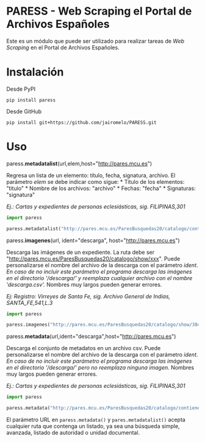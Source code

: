 # PARESS - Web Scraping el Portal de Archivos Españoles

Este es un módulo que puede ser utilizado para realizar tareas de *Web Scraping* en el Portal de Archivos Españoles.

# Instalación

Desde PyPI

`pip install paress`

Desde GitHub

`pip install git+https://github.com/jairomelo/PARESS.git`

# Uso

paress.**metadatalist**(url,elem,host="http://pares.mcu.es")

Regresa un lista de un elemento: título, fecha, signatura, archivo.
El parámetro *elem* se debe indicar como sigue:
	* Título de los elementos: "titulo"
	* Nombre de los archivos: "archivo"
	* Fechas: "fecha"
	* Signaturas: "signatura"

*Ej.: Cartas y expedientes de personas eclesiásticas, sig. FILIPINAS,301*

```python
import paress

paress.metadatalist("http://pares.mcu.es/ParesBusquedas20/catalogo/contiene/425393","fecha")

```

paress.**imagenes**(url, ident="descarga", host="http://pares.mcu.es")

Descarga las imágenes de un expediente. La ruta debe ser "http://pares.mcu.es/ParesBusquedas20/catalogo/show/xxx".
Puede personalizarse el nombre del archivo de la descarga con el parámetro *ident*. *En caso de no incluir este parámetro el programa descarga las imágenes en el directorio '/descarga/' y reemplaza cualquier archivo con el nombre 'descarga.csv'.* Nombres muy largos pueden generar errores.

*Ej: Registro: Virreyes de Santa Fe, sig. Archivo General de Indias, SANTA_FE,541,L.3*

```python
import paress

paress.imagenes("http://pares.mcu.es/ParesBusquedas20/catalogo/show/384442","nombre_directorio")

```

paress.**metadata**(url,ident="descarga",host="http://pares.mcu.es")

Descarga el conjunto de metadatos en un archivo csv.
Puede personalizarse el nombre del archivo de la descarga con el parámetro *ident*. *En caso de no incluir este parámetro el programa descarga las imágenes en el directorio '/descarga/' pero no reemplaza ninguna imagen.* Nombres muy largos pueden generar errores.

*Ej.: Cartas y expedientes de personas eclesiásticas, sig. FILIPINAS,301*

```python
import paress

paress.metadata("http://pares.mcu.es/ParesBusquedas20/catalogo/contiene/425393","nombre_directorio")

```

El parámetro URL en `paress.metadata()` y `pares.metadatalist()` acepta cualquier ruta que contenga un listado, ya sea una búsqueda simple, avanzada, listado de autoridad o unidad documental.
